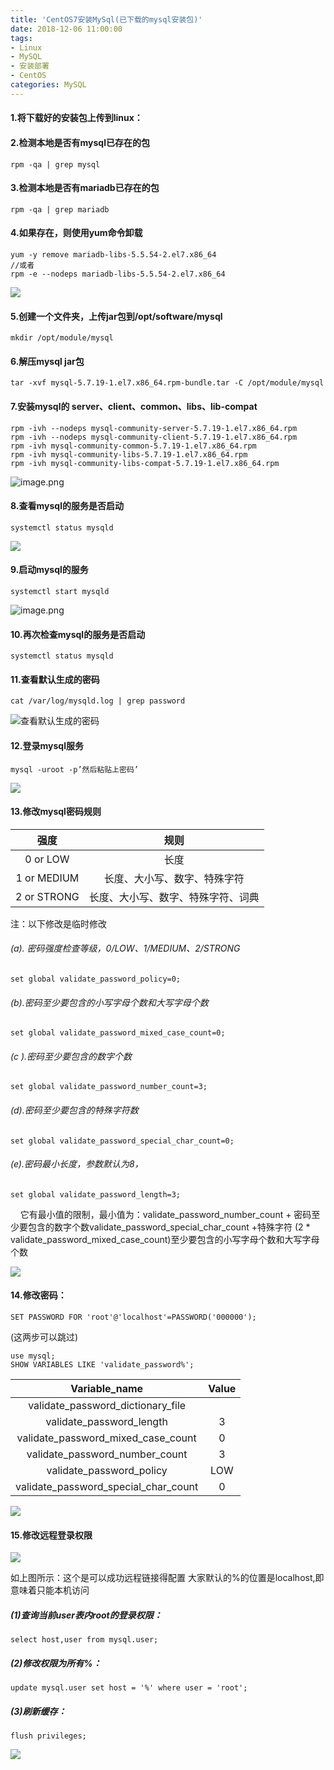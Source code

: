 ```yaml
---
title: 'CentOS7安装MySql(已下载的mysql安装包)'
date: 2018-12-06 11:00:00
tags: 
- Linux
- MySQL
- 安装部署
- CentOS
categories: MySQL
---
```


#### 1.将下载好的安装包上传到linux：

#### 2.检测本地是否有mysql已存在的包

```shell
rpm -qa | grep mysql
```
#### 3.检测本地是否有mariadb已存在的包
```shell
rpm -qa | grep mariadb
```
#### 4.如果存在，则使用yum命令卸载

```shell
yum -y remove mariadb-libs-5.5.54-2.el7.x86_64
//或者
rpm -e --nodeps mariadb-libs-5.5.54-2.el7.x86_64
```

![](https://imgconvert.csdnimg.cn/aHR0cHM6Ly91cGxvYWQtaW1hZ2VzLmppYW5zaHUuaW8vdXBsb2FkX2ltYWdlcy80MzkxNDA3LTQzZWQzMTMwNmQwNDI4MjAucG5n?x-oss-process=image/format,png)

#### 5.创建一个文件夹，上传jar包到/opt/software/mysql

```shell
mkdir /opt/module/mysql
```
#### 6.解压mysql jar包

```shell
tar -xvf mysql-5.7.19-1.el7.x86_64.rpm-bundle.tar -C /opt/module/mysql
```
#### 7.安装mysql的 server、client、common、libs、lib-compat

```shell
rpm -ivh --nodeps mysql-community-server-5.7.19-1.el7.x86_64.rpm
rpm -ivh --nodeps mysql-community-client-5.7.19-1.el7.x86_64.rpm
rpm -ivh mysql-community-common-5.7.19-1.el7.x86_64.rpm
rpm -ivh mysql-community-libs-5.7.19-1.el7.x86_64.rpm
rpm -ivh mysql-community-libs-compat-5.7.19-1.el7.x86_64.rpm
```
![image.png](https://imgconvert.csdnimg.cn/aHR0cHM6Ly91cGxvYWQtaW1hZ2VzLmppYW5zaHUuaW8vdXBsb2FkX2ltYWdlcy80MzkxNDA3LTdmMWEwYjdiOGViNDczNTEucG5n?x-oss-process=image/format,png)

#### 8.查看mysql的服务是否启动

```shell
systemctl status mysqld
```

![](https://imgconvert.csdnimg.cn/aHR0cHM6Ly91cGxvYWQtaW1hZ2VzLmppYW5zaHUuaW8vdXBsb2FkX2ltYWdlcy80MzkxNDA3LTgxZWI5MTVmOWZkN2EyODIucG5n?x-oss-process=image/format,png)
#### 9.启动mysql的服务
```shell
systemctl start mysqld
```
![image.png](https://imgconvert.csdnimg.cn/aHR0cHM6Ly91cGxvYWQtaW1hZ2VzLmppYW5zaHUuaW8vdXBsb2FkX2ltYWdlcy80MzkxNDA3LWMzNzBiMGY1ZjY2Y2EyZDQucG5n?x-oss-process=image/format,png)

#### 10.再次检查mysql的服务是否启动
```shell
systemctl status mysqld
```

#### 11.查看默认生成的密码
```shell
cat /var/log/mysqld.log | grep password
```
![查看默认生成的密码](https://imgconvert.csdnimg.cn/aHR0cHM6Ly91cGxvYWQtaW1hZ2VzLmppYW5zaHUuaW8vdXBsb2FkX2ltYWdlcy80MzkxNDA3LWZmOWI4YjNhODYzMDI1ZjkucG5n?x-oss-process=image/format,png)

#### 12.登录mysql服务
```shell
mysql -uroot -p’然后粘贴上密码’
```
![](https://imgconvert.csdnimg.cn/aHR0cHM6Ly91cGxvYWQtaW1hZ2VzLmppYW5zaHUuaW8vdXBsb2FkX2ltYWdlcy80MzkxNDA3LTVhYjEyMGYxODI4ZGQwYTYucG5n?x-oss-process=image/format,png)

#### 13.修改mysql密码规则
|强度|规则|
|:-:|:-:|
|0 or LOW|长度|
|1 or MEDIUM|长度、大小写、数字、特殊字符|
|2 or STRONG|长度、大小写、数字、特殊字符、词典|


注：以下修改是临时修改
###### (a).	密码强度检查等级，0/LOW、1/MEDIUM、2/STRONG
```shell
set global validate_password_policy=0;
```

###### (b).密码至少要包含的小写字母个数和大写字母个数
```shell
set global validate_password_mixed_case_count=0;
```

###### (c ).密码至少要包含的数字个数 
```shell
set global validate_password_number_count=3;
```
 
###### (d).密码至少要包含的特殊字符数
```shell
set global validate_password_special_char_count=0;
```
###### (e).密码最小长度，参数默认为8，
```shell
set global validate_password_length=3;
```

&nbsp;&nbsp;&nbsp;&nbsp;它有最小值的限制，最小值为：validate_password_number_count + 密码至少要包含的数字个数validate_password_special_char_count +特殊字符 (2 * validate_password_mixed_case_count)至少要包含的小写字母个数和大写字母个数

![](https://imgconvert.csdnimg.cn/aHR0cHM6Ly91cGxvYWQtaW1hZ2VzLmppYW5zaHUuaW8vdXBsb2FkX2ltYWdlcy80MzkxNDA3LTk3NTE0ZjAyODM4ZDJmZTcucG5n?x-oss-process=image/format,png)

#### 14.修改密码：
```shell
SET PASSWORD FOR 'root'@'localhost'=PASSWORD('000000');
```

(这两步可以跳过)
```shell
use mysql;
SHOW VARIABLES LIKE 'validate_password%';
```

| Variable_name                        | Value |
|:-:|:-:|
| validate_password_dictionary_file    |       |
| validate_password_length             | 3     |
| validate_password_mixed_case_count   | 0     |
| validate_password_number_count       | 3     |
| validate_password_policy             | LOW   |
| validate_password_special_char_count | 0     |

![](https://imgconvert.csdnimg.cn/aHR0cHM6Ly91cGxvYWQtaW1hZ2VzLmppYW5zaHUuaW8vdXBsb2FkX2ltYWdlcy80MzkxNDA3LTA1NDI2OGMyODczOTQ5MTcucG5n?x-oss-process=image/format,png)


#### 15.修改远程登录权限
![](https://imgconvert.csdnimg.cn/aHR0cHM6Ly91cGxvYWQtaW1hZ2VzLmppYW5zaHUuaW8vdXBsb2FkX2ltYWdlcy80MzkxNDA3LTM0MDVjYjA1MDRkMDE4NjkucG5n?x-oss-process=image/format,png)

如上图所示：这个是可以成功远程链接得配置
大家默认的%的位置是localhost,即意味着只能本机访问

##### (1)查询当前user表内root的登录权限：
```	shell
select host,user from mysql.user;
```
##### (2)修改权限为所有%：
```shell
update mysql.user set host = '%' where user = 'root';
```
##### (3)刷新缓存：

```shell
flush privileges;
```
![](https://imgconvert.csdnimg.cn/aHR0cHM6Ly91cGxvYWQtaW1hZ2VzLmppYW5zaHUuaW8vdXBsb2FkX2ltYWdlcy80MzkxNDA3LWI3OWJhZDUxNjljNDdkOTQucG5n?x-oss-process=image/format,png)

